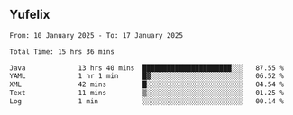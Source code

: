 ## Yufelix

<!--START_SECTION:waka-->

```txt
From: 10 January 2025 - To: 17 January 2025

Total Time: 15 hrs 36 mins

Java             13 hrs 40 mins  ██████████████████████░░░   87.55 %
YAML             1 hr 1 min      █▓░░░░░░░░░░░░░░░░░░░░░░░   06.52 %
XML              42 mins         █░░░░░░░░░░░░░░░░░░░░░░░░   04.54 %
Text             11 mins         ▒░░░░░░░░░░░░░░░░░░░░░░░░   01.25 %
Log              1 min           ░░░░░░░░░░░░░░░░░░░░░░░░░   00.14 %
```

<!--END_SECTION:waka-->

